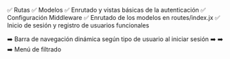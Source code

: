 ✅ Rutas
✅ Modelos
✅ Enrutado y vistas básicas de la autenticación
✅ Configuración Middleware
✅ Enrutado de los modelos en routes/index.jx
✅ Inicio de sesión y registro de usuarios funcionales

➡️ Barra de navegación dinámica según tipo de usuario al iniciar sesión
➡️ 
➡️ 
➡️ Menú de filtrado